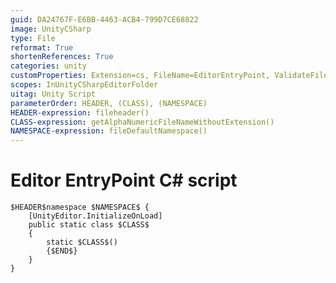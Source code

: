 ```yaml
---
guid: DA24767F-E6BB-4463-ACB4-799D7CE68822
image: UnityCSharp
type: File
reformat: True
shortenReferences: True
categories: unity
customProperties: Extension=cs, FileName=EditorEntryPoint, ValidateFileName=True
scopes: InUnityCSharpEditorFolder
uitag: Unity Script
parameterOrder: HEADER, (CLASS), (NAMESPACE)
HEADER-expression: fileheader()
CLASS-expression: getAlphaNumericFileNameWithoutExtension()
NAMESPACE-expression: fileDefaultNamespace()
---
```


# Editor EntryPoint C# script

```
$HEADER$namespace $NAMESPACE$ {
    [UnityEditor.InitializeOnLoad]
    public static class $CLASS$
    {
        static $CLASS$()
        {$END$}
    }
}
```
